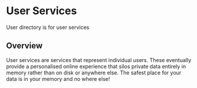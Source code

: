 # User Services

User directory is for user services

## Overview

User services are services that represent individual users. These eventually provide a personalised online experience 
that silos private data entirely in memory rather than on disk or anywhere else. The safest place for your data 
is in your memory and no where else!
